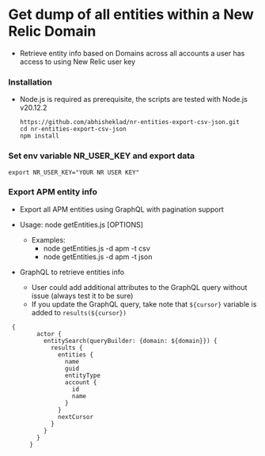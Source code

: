 # Get dump of all entities within a New Relic Domain
- Retrieve entity info based on Domains across all accounts a user has access to using New Relic user key


### Installation 
- Node.js is required as prerequisite, the scripts are tested with Node.js v20.12.2
    
      https://github.com/abhisheklad/nr-entities-export-csv-json.git
      cd nr-entities-export-csv-json
      npm install

### Set env variable NR_USER_KEY and export data
    export NR_USER_KEY="YOUR NR USER KEY"
    
###  Export APM entity info
- Export all APM entities using GraphQL with pagination support

- Usage: node getEntities.js [OPTIONS]
  - Examples:
    - node getEntities.js -d apm -t csv   
    - node getEntities.js -d apm -t json   

- GraphQL to retrieve entities info
  - User could add additional attributes to the GraphQL query without issue (always test it to be sure)
  - If you update the GraphQL query, take note that `${cursor}` variable is added to `results(${cursor})`
```
 {
        actor {
          entitySearch(queryBuilder: {domain: ${domain}}) {
            results {
              entities {
                name
                guid
                entityType
                account {
                  id
                  name
                }
              }
              nextCursor
            }
          }
        }
      } 
```

